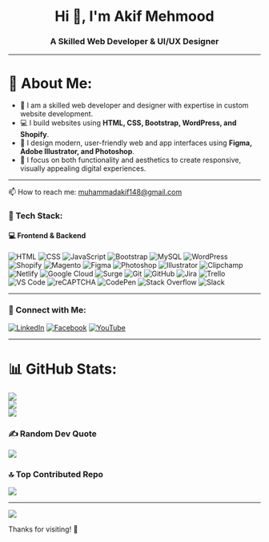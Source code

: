 <h1 align="center">Hi 👋, I'm Akif Mehmood</h1>
<h3 align="center">A Skilled Web Developer & UI/UX Designer</h3>

---

# 💫 About Me:

- 🔧 I am a skilled web developer and designer with expertise in custom website development.
- 💻 I build websites using **HTML, CSS, Bootstrap, WordPress, and Shopify**.
- 🎨 I design modern, user-friendly web and app interfaces using **Figma, Adobe Illustrator, and Photoshop**.
- 🧠 I focus on both functionality and aesthetics to create responsive, visually appealing digital experiences.

---
📫 How to reach me: muhammadakif148@gmail.com

### 🚀 Tech Stack:

#### 💻 Frontend & Backend
![HTML](https://img.shields.io/badge/html5-%23E34F26.svg?&style=for-the-badge&logo=html5&logoColor=white)
![CSS](https://img.shields.io/badge/css3-%231572B6.svg?&style=for-the-badge&logo=css3&logoColor=white)
![JavaScript](https://img.shields.io/badge/javascript-%23323330.svg?&style=for-the-badge&logo=javascript&logoColor=%23F7DF1E)
![Bootstrap](https://img.shields.io/badge/bootstrap-%23563D7C.svg?&style=for-the-badge&logo=bootstrap&logoColor=white)
![MySQL](https://img.shields.io/badge/mysql-%2300f.svg?&style=for-the-badge&logo=mysql&logoColor=white)
![WordPress](https://img.shields.io/badge/wordpress-%23117AC9.svg?&style=for-the-badge&logo=wordpress&logoColor=white)
![Shopify](https://img.shields.io/badge/shopify-%237AB55C.svg?&style=for-the-badge&logo=shopify&logoColor=white)
![Magento](https://img.shields.io/badge/magento-%23EE672F.svg?&style=for-the-badge&logo=magento&logoColor=white)
![Figma](https://img.shields.io/badge/figma-%23F24E1E.svg?&style=for-the-badge&logo=figma&logoColor=white)
![Photoshop](https://img.shields.io/badge/photoshop-%2331A8FF.svg?&style=for-the-badge&logo=adobephotoshop&logoColor=white)
![Illustrator](https://img.shields.io/badge/illustrator-%23FF9A00.svg?&style=for-the-badge&logo=adobeillustrator&logoColor=white)
![Clipchamp](https://img.shields.io/badge/Microsoft%20Clipchamp-9146FF.svg?&style=for-the-badge&logo=microsoft&logoColor=white)
![Netlify](https://img.shields.io/badge/netlify-%23000000.svg?&style=for-the-badge&logo=netlify&logoColor=#00C7B7)
![Google Cloud](https://img.shields.io/badge/google%20cloud-%234285F4.svg?&style=for-the-badge&logo=googlecloud&logoColor=white)
![Surge](https://img.shields.io/badge/Surge.sh-%23FF6F61.svg?&style=for-the-badge&logo=vercel&logoColor=white)
![Git](https://img.shields.io/badge/git-%23F05033.svg?&style=for-the-badge&logo=git&logoColor=white)
![GitHub](https://img.shields.io/badge/github-%23121011.svg?&style=for-the-badge&logo=github&logoColor=white)
![Jira](https://img.shields.io/badge/jira-%230A0FFF.svg?&style=for-the-badge&logo=jira&logoColor=white)
![Trello](https://img.shields.io/badge/trello-%23026AA7.svg?&style=for-the-badge&logo=trello&logoColor=white)
![VS Code](https://img.shields.io/badge/VS%20Code-%23007ACC.svg?&style=for-the-badge&logo=visualstudiocode&logoColor=white)
![reCAPTCHA](https://img.shields.io/badge/reCAPTCHA-4285F4?style=for-the-badge&logo=google&logoColor=white)
![CodePen](https://img.shields.io/badge/CodePen-000000.svg?style=for-the-badge&logo=codepen&logoColor=white)
![Stack Overflow](https://img.shields.io/badge/Stack%20Overflow-FE7A16.svg?style=for-the-badge&logo=stackoverflow&logoColor=white)
![Slack](https://img.shields.io/badge/Slack-4A154B.svg?&style=for-the-badge&logo=slack&logoColor=white)

---

### 📱 Connect with Me:

[![LinkedIn](https://img.shields.io/badge/LinkedIn-%230077B5.svg?&style=for-the-badge&logo=linkedin&logoColor=white)](https://pk.linkedin.com/in/akif-mehmood-756a43224)
[![Facebook](https://img.shields.io/badge/Facebook-1877F2?style=for-the-badge&logo=facebook&logoColor=white)](https://facebook.com/yourusername)
[![YouTube](https://img.shields.io/badge/YouTube-%23FF0000.svg?&style=for-the-badge&logo=youtube&logoColor=white)](https://youtube.com/@yourchannel)

---

# 📊 GitHub Stats:
![](https://github-readme-stats.vercel.app/api?username=akif-mehmood&theme=dark&hide_border=false&include_all_commits=true&count_private=true)<br/>
![](https://github-readme-streak-stats.herokuapp.com/?user=akif-mehmood&theme=dark&hide_border=false)<br/>
![](https://github-readme-stats.vercel.app/api/top-langs/?username=akif-mehmood&theme=dark&hide_border=false&include_all_commits=true&count_private=true&layout=compact)

### ✍️ Random Dev Quote
![](https://quotes-github-readme.vercel.app/api?type=horizontal&theme=dark)

### 🔝 Top Contributed Repo
![](https://github-contributor-stats.vercel.app/api?username=akif-mehmood&limit=5&theme=dark&combine_all_yearly_contributions=true)

---
[![](https://visitcount.itsvg.in/api?id=akif-mehmood&icon=0&color=1)](https://visitcount.itsvg.in)

Thanks for visiting! 🚀
